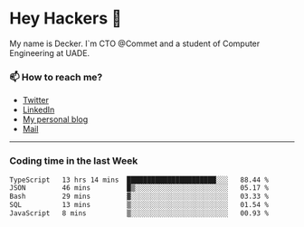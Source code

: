 # Hey Hackers 👋

My name is Decker. I`m CTO @Commet and a student of Computer Engineering at UADE.

### 📫 How to reach me?
- [Twitter](https://x.com/0xDecker) 
- [LinkedIn](https://www.linkedin.com/in/decker-urbano/) 
- [My personal blog](http://decker.sh) 
- [Mail](mailto:me@decker.sh)

---

### Coding time in the last Week

<!--START_SECTION:waka-->

```txt
TypeScript   13 hrs 14 mins  ██████████████████████░░░   88.44 %
JSON         46 mins         █▒░░░░░░░░░░░░░░░░░░░░░░░   05.17 %
Bash         29 mins         ▓░░░░░░░░░░░░░░░░░░░░░░░░   03.33 %
SQL          13 mins         ▒░░░░░░░░░░░░░░░░░░░░░░░░   01.54 %
JavaScript   8 mins          ▒░░░░░░░░░░░░░░░░░░░░░░░░   00.93 %
```

<!--END_SECTION:waka-->
